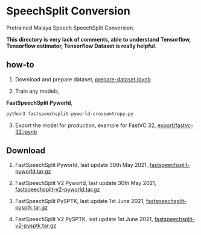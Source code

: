 # SpeechSplit Conversion

Pretrained Malaya Speech SpeechSplit Conversion.

**This directory is very lack of comments, able to understand Tensorflow, Tensorflow estimator, Tensorflow Dataset is really helpful**.

## how-to

1. Download and prepare dataset, [prepare-dataset.ipynb](prepare-dataset.ipynb)

2. Train any models,

**FastSpeechSplit Pyworld**,

```bash
python3 fastspeechsplit-pyworld-crossentropy.py
```

3. Export the model for production, example for FastVC 32, [export/fastvc-32.ipynb](export/fastvc-32.ipynb)

## Download

1. FastSpeechSplit Pyworld, last update 30th May 2021, [fastspeechsplit-pyworld.tar.gz](https://f000.backblazeb2.com/file/malaya-speech-model/pretrained/fastspeechsplit-pyworld.tar.gz)

2. FastSpeechSplit V2 Pyworld, last update 30th May 2021, [fastspeechsplit-v2-pyworld.tar.gz](https://f000.backblazeb2.com/file/malaya-speech-model/pretrained/fastspeechsplit-v2-pyworld.tar.gz)

3. FastSpeechSplit PySPTK, last update 1st June 2021, [fastspeechsplit-pysptk.tar.gz](https://f000.backblazeb2.com/file/malaya-speech-model/pretrained/fastspeechsplit-pysptk.tar.gz)

4. FastSpeechSplit V2 PySPTK, last update 1st June 2021, [fastspeechsplit-v2-pysptk.tar.gz](https://f000.backblazeb2.com/file/malaya-speech-model/pretrained/fastspeechsplit-v2-pysptk.tar.gz)